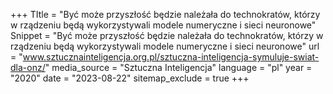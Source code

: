 +++
TItle = "Być może przyszłość będzie należała do technokratów, którzy w rządzeniu będą wykorzystywali modele numeryczne i sieci neuronowe"
Snippet = "Być może przyszłość będzie należała do technokratów, którzy w rządzeniu będą wykorzystywali modele numeryczne i sieci neuronowe"
url = "www.sztucznainteligencja.org.pl/sztuczna-inteligencja-symuluje-swiat-dla-onz/"
media_source = "Sztuczna Inteligencja"
language = "pl"
year = "2020"
date = "2023-08-22"
sitemap_exclude = true
+++

